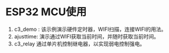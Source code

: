 # ESP32 MCU使用
1. c3_demo :
  该示例演示硬件定时器，WIFI扫描，连接WIFI的用法。
2. ajusttime:
     演示通过WIFI获取当前时间，并随时获取当前时间。
3. c3_relay
     通过单片机控制继电器，以实现弱电控制强电。
  
